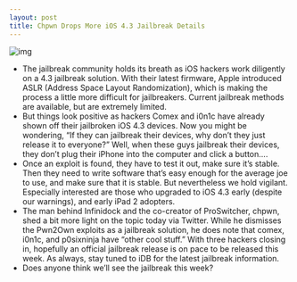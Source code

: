 ```yaml
---
layout: post
title: Chpwn Drops More iOS 4.3 Jailbreak Details
---
```

![img](http://media.idownloadblog.com/wp-content/uploads/2011/03/iOS-4.3-jailbreak-tweet-chpwn-e1300131749523.png)
* The jailbreak community holds its breath as iOS hackers work diligently on a 4.3 jailbreak solution. With their latest firmware, Apple introduced ASLR (Address Space Layout Randomization), which is making the process a little more difficult for jailbreakers. Current jailbreak methods are available, but are extremely limited.
* But things look positive as hackers Comex and i0n1c have already shown off their jailbroken iOS 4.3 devices. Now you might be wondering, “If they can jailbreak their devices, why don’t they just release it to everyone?” Well, when these guys jailbreak their devices, they don’t plug their iPhone into the computer and click a button….
* Once an exploit is found, they have to test it out, make sure it’s stable. Then they need to write software that’s easy enough for the average joe to use, and make sure that it is stable. But nevertheless we hold vigilant. Especially interested are those who upgraded to iOS 4.3 early (despite our warnings), and early iPad 2 adopters.
* The man behind Infinidock and the co-creator of ProSwitcher, chpwn, shed a bit more light on the topic today via Twitter. While he dismisses the Pwn2Own exploits as a jailbreak solution, he does note that comex, i0n1c, and p0sixninja have “other cool stuff.” With three hackers closing in, hopefully an official jailbreak release is on pace to be released this week. As always, stay tuned to iDB for the latest jailbreak information.
* Does anyone think we’ll see the jailbreak this week?

